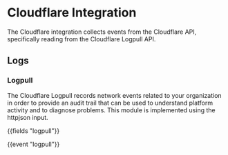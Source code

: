 # Cloudflare Integration

The Cloudflare integration collects events from the Cloudflare API, specifically reading from the Cloudflare Logpull API.

## Logs

### Logpull

The Cloudflare Logpull records network events related to your organization in order to provide an audit trail that can be used to understand platform activity and to diagnose problems. This module is implemented using the httpjson input.

{{fields "logpull"}}

{{event "logpull"}}